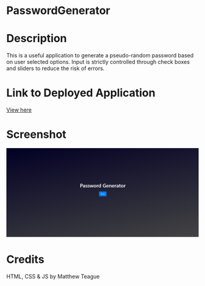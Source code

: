 # PasswordGenerator

# Description
This is a useful application to generate a pseudo-random password based on user selected options. Input is strictly controlled through check boxes and sliders to reduce the risk of errors.

# Link to Deployed Application
[View here](https://trojanface.github.io/PasswordGenerator/)

# Screenshot
![An image of the homepage of my Password generating website.](./Screenshot.png)

# Credits
HTML, CSS & JS by Matthew Teague

